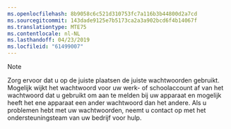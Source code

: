 ```yaml
---
ms.openlocfilehash: 8b9058c6c521d310753fc7a116b3b44800d2a7cd
ms.sourcegitcommit: 143dade9125e7b5173ca2a3a902bcd6f4b14067f
ms.translationtype: MTE75
ms.contentlocale: nl-NL
ms.lasthandoff: 04/23/2019
ms.locfileid: "61499007"
---
```

  > [!NOTE]
  > Zorg ervoor dat u op de juiste plaatsen de juiste wachtwoorden gebruikt. Mogelijk wijkt het wachtwoord voor uw werk- of schoolaccount af van het wachtwoord dat u gebruikt om aan te melden bij uw apparaat en mogelijk heeft het ene apparaat een ander wachtwoord dan het andere. Als u problemen hebt met uw wachtwoorden, neemt u contact op met het ondersteuningsteam van uw bedrijf voor hulp.
